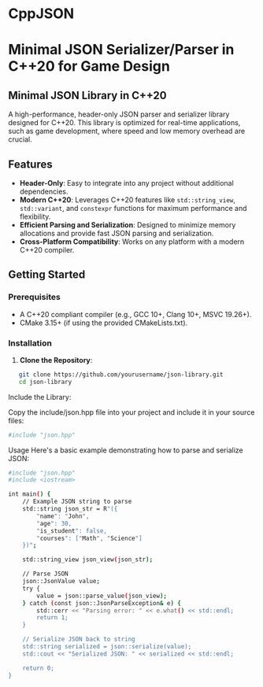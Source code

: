 # CppJSON
# Minimal JSON Serializer/Parser in C++20 for Game Design

## Minimal JSON Library in C++20

A high-performance, header-only JSON parser and serializer library designed for C++20. This library is optimized for real-time applications, such as game development, where speed and low memory overhead are crucial.

## Features

- **Header-Only**: Easy to integrate into any project without additional dependencies.
- **Modern C++20**: Leverages C++20 features like `std::string_view`, `std::variant`, and `constexpr` functions for maximum performance and flexibility.
- **Efficient Parsing and Serialization**: Designed to minimize memory allocations and provide fast JSON parsing and serialization.
- **Cross-Platform Compatibility**: Works on any platform with a modern C++20 compiler.

## Getting Started

### Prerequisites

- A C++20 compliant compiler (e.g., GCC 10+, Clang 10+, MSVC 19.26+).
- CMake 3.15+ (if using the provided CMakeLists.txt).

### Installation

1. **Clone the Repository**:

```sh
   git clone https://github.com/yourusername/json-library.git
   cd json-library
```

Include the Library:

Copy the include/json.hpp file into your project and include it in your source files:
```sh
#include "json.hpp"
```
Usage
Here's a basic example demonstrating how to parse and serialize JSON:
```sh
#include "json.hpp"
#include <iostream>

int main() {
    // Example JSON string to parse
    std::string json_str = R"({
        "name": "John",
        "age": 30,
        "is_student": false,
        "courses": ["Math", "Science"]
    })";

    std::string_view json_view(json_str);

    // Parse JSON
    json::JsonValue value;
    try {
        value = json::parse_value(json_view);
    } catch (const json::JsonParseException& e) {
        std::cerr << "Parsing error: " << e.what() << std::endl;
        return 1;
    }

    // Serialize JSON back to string
    std::string serialized = json::serialize(value);
    std::cout << "Serialized JSON: " << serialized << std::endl;

    return 0;
}
```
